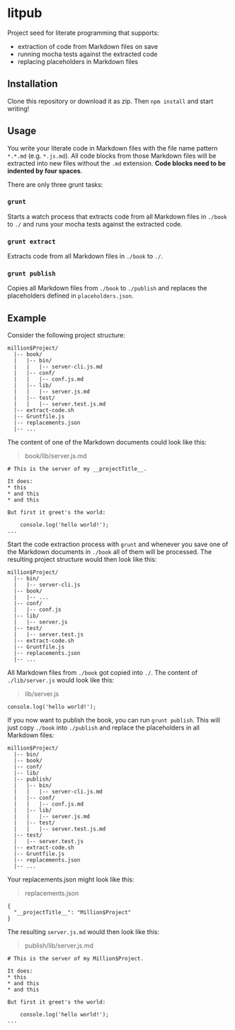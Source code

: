 litpub
======

Project seed for literate programming that supports:

* extraction of code from Markdown files on save
* running mocha tests against the extracted code
* replacing placeholders in Markdown files

## Installation

Clone this repository or download it as zip. Then ```npm install``` and start writing!

## Usage

You write your literate code in Markdown files with the file name pattern ```*.*.md``` (e.g. ```*.js.md```). All code blocks from those Markdown files will be extracted into new files without the ```.md``` extension. **Code blocks need to be indented by four spaces**.

There are only three grunt tasks:

### ```grunt```

Starts a watch process that extracts code from all Markdown files in ```./book``` to ```./``` and runs your mocha tests against the extracted code.

### ```grunt extract```

Extracts code from all Markdown files in ```./book``` to ```./```.

### ```grunt publish```

Copies all Markdown files from ```./book``` to ```./publish``` and replaces the placeholders defined in ```placeholders.json```.

## Example

Consider the following project structure:

```
million$Project/
  |-- book/
  |   |-- bin/
  |   |   |-- server-cli.js.md
  |   |-- conf/
  |   |   |-- conf.js.md
  |   |-- lib/
  |   |   |-- server.js.md
  |   |-- test/
  |   |   |-- server.test.js.md
  |-- extract-code.sh
  |-- Gruntfile.js
  |-- replacements.json
  |-- ...
```

The content of one of the Markdown documents could look like this:

  > book/lib/server.js.md

```
# This is the server of my __projectTitle__.

It does:
* this
* and this
* and this

But first it greet's the world:

    console.log('hello world!');
...
```

Start the code extraction process with ```grunt``` and whenever you save one of the Markdown documents in ```./book``` all of them will be processed. The resulting project structure would then look like this:

```
million$Project/
  |-- bin/
  |   |-- server-cli.js
  |-- book/
  |   |-- ...
  |-- conf/
  |   |-- conf.js
  |-- lib/
  |   |-- server.js
  |-- test/
  |   |-- server.test.js
  |-- extract-code.sh
  |-- Gruntfile.js
  |-- replacements.json
  |-- ...
```

All Markdown files from ```./book``` got copied into ```./```. The content of ```./lib/server.js``` would look like this:


  > lib/server.js

```
console.log('hello world!');
```

If you now want to publish the book, you can run ```grunt publish```. This will just copy ```./book``` into ```./publish``` and replace the placeholders in all Markdown files:

```
million$Project/
  |-- bin/
  |-- book/
  |-- conf/
  |-- lib/
  |-- publish/
  |   |-- bin/
  |   |   |-- server-cli.js.md
  |   |-- conf/
  |   |   |-- conf.js.md
  |   |-- lib/
  |   |   |-- server.js.md
  |   |-- test/
  |   |   |-- server.test.js.md
  |-- test/
  |   |-- server.test.js
  |-- extract-code.sh
  |-- Gruntfile.js
  |-- replacements.json
  |-- ...
```

Your replacements.json might look like this:

  > replacements.json

```
{
  "__projectTitle__": "Million$Project"
}
```

The resulting ```server.js.md``` would then look like this:

  > publish/lib/server.js.md

```
# This is the server of my Million$Project.

It does:
* this
* and this
* and this

But first it greet's the world:

    console.log('hello world!');
...
```